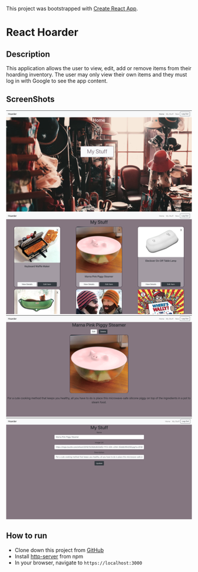 This project was bootstrapped with [Create React App](https://github.com/facebook/create-react-app).

# React Hoarder 

## Description

This application allows the user to view, edit, add or remove items from their hoarding inventory.  The user may only view their own items and they must log in with Google to see the app content. 

## ScreenShots
![Home](https://raw.githubusercontent.com/aclai4067/react-hoarder/master/screenshots/hoarder-home.png)
![Stuff](https://raw.githubusercontent.com/aclai4067/react-hoarder/master/screenshots/hoarder-stuff.png)
![Single Item Details](https://raw.githubusercontent.com/aclai4067/react-hoarder/master/screenshots/hoarder-single-item.png)
![New and Edit Item Form](https://raw.githubusercontent.com/aclai4067/react-hoarder/master/screenshots/hoarder-form.png)


## How to run
* Clone down this project from [GitHub](https://github.com/aclai4067/react-hoarder)
* Install [http-server](https://npmjs.com/package/http-server) from npm
* In your browser, navigate to `https://localhost:3000`